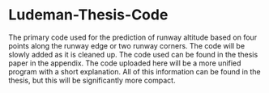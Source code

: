 # Ludeman-Thesis-Code
The primary code used for the prediction of runway altitude based on four points along the runway edge or two runway corners.
The code will be slowly added as it is cleaned up.
The code used can be found in the thesis paper in the appendix. The code uploaded here will be a more unified program with a short explanation. All of this information can be found in the thesis, but this will be significantly more compact.
